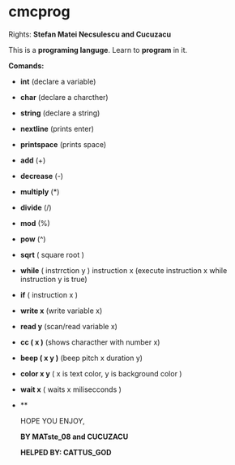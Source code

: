 # cmcprog
Rights: **Stefan Matei Necsulescu and Cucuzacu**

This is a **programing languge**. Learn to **program** in it.

**Comands:**
- **int** (declare a variable)
- **char** (declare a charcther)
- **string** (declare a string)
- **nextline** (prints enter)
- **printspace** (prints space)
- **add** (+)
- **decrease** (-)
- **multiply** (*)
- **divide** (/)
- **mod** (%)
- **pow** (^)
- **sqrt** ( square root )
- **while** ( instrrction y ) instruction x (execute instruction x while instruction y is true) 
- **if** ( instruction x )
- **write x** (write variable x)
- **read y** (scan/read variable x)
- **cc ( x )** (shows characther with number x)
- **beep ( x y )** (beep pitch x duration y)
- **color x y** ( x is text color, y is background color )
- **wait x** ( waits x milisecconds )
- **

  
  HOPE YOU ENJOY,
  
  **BY MATste_08 and CUCUZACU**

  **HELPED BY: CATTUS_GOD**

  
